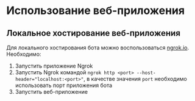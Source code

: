 # Использование веб-приложения

## Локальное хостирование веб-приложения

Для локального хостирования бота можно воспользоваться [ngrok.io](https://ngrok.io). Необходимо:

1. Запустить приложение Ngrok
2. Запустить Ngrok командой `ngrok http <port> --host-header="localhost:<port>"`, в качестве значения `port` необходимо
   использовать порт приложения бота
3. Запустить веб-приложение